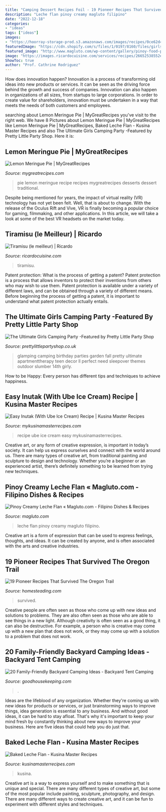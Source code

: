 ```yaml
---
title: "Camping Dessert Recipes Foil - 19 Pioneer Recipes That Survived The Oregon Trail"
description: "Leche flan pinoy creamy magluto filipino"
date: "2022-12-18"
categories:
- "ideas"
tags: ["ideas"]
images:
- "https://hoorray-storage-prod.s3.amazonaws.com/images/recipes/0ce62d40-6080-11e5-8adc-b19ddf7fe5c1-large"
featuredImage: "https://cdn.shopify.com/s/files/1/0197/8160/files/girls-glamping-party_1024x1024.jpg?9097"
featured_image: "http://www.magluto.com/wp-content/gallery/pinoy-food-photo/pinoy-creamy-leche-flan14.jpg"
image: "https://images.ricardocuisine.com/services/recipes/26652538552e949f7d957a.jpg"
ShowToc: true
author: "Prof. Cathrine Rodriguez"
---
```



How does innovation happen?
Innovation is a process of transforming old ideas into new products or services. It can be seen as the driving force behind the growth and success of companies. Innovation can also happen in organizations of all sizes, from startups to large corporations. In order to create value for shareholders, innovation must be undertaken in a way that meets the needs of both customers and employees.

	

		
searching about Lemon Meringue Pie | MyGreatRecipes you've visit to the right web. We have 8 Pictures about Lemon Meringue Pie | MyGreatRecipes like Lemon Meringue Pie | MyGreatRecipes, Baked Leche Flan - Kusina Master Recipes and also The Ultimate Girls Camping Party -Featured by Pretty Little Party Shop. Here it is:
		
    
## Lemon Meringue Pie | MyGreatRecipes

<img loading=lazy src="https://hoorray-storage-prod.s3.amazonaws.com/images/recipes/0ce62d40-6080-11e5-8adc-b19ddf7fe5c1-large" onerror="this.onerror=null;this.src='https://tse4.mm.bing.net/th?id=OIP.-gY_bmF83TiCaP-PBggrFwDsEI&amp;pid=15.1';" alt="Lemon Meringue Pie | MyGreatRecipes">

_Source: mygreatrecipes.com_

>pie lemon meringue recipe recipes mygreatrecipes desserts dessert traditional. 

	

Despite being mentioned for years, the impact of virtual reality (VR) technology has not yet been felt. Well, that is about to change. With the release of the Oculus Rift and Vive, VR is finally becoming a popular choice for gaming, filmmaking, and other applications. In this article, we will take a look at some of the best VR headsets on the market today.

    
## Tiramisu (le Meilleur) | Ricardo

<img loading=lazy src="https://images.ricardocuisine.com/services/recipes/26652538552e949f7d957a.jpg" onerror="this.onerror=null;this.src='https://tse4.mm.bing.net/th?id=OIP.BH-YUmQY77AUbDTfMiYKWQHaJ_&amp;pid=15.1';" alt="Tiramisu (le meilleur) | Ricardo">

_Source: ricardocuisine.com_

>tiramisu. 

	

Patent protection: What is the process of getting a patent?
Patent protection is a process that allows inventors to protect their inventions from others who may wish to use them. Patent protection is available under a variety of different laws, and can be obtained through a variety of different means. Before beginning the process of getting a patent, it is important to understand what patent protection actually entails.

    
## The Ultimate Girls Camping Party -Featured By Pretty Little Party Shop

<img loading=lazy src="https://cdn.shopify.com/s/files/1/0197/8160/files/girls-glamping-party_1024x1024.jpg?9097" onerror="this.onerror=null;this.src='https://tse3.mm.bing.net/th?id=OIP.rf2ZfwdcxwZj8f0TmWU2lQHaKu&amp;pid=15.1';" alt="The Ultimate Girls Camping Party -Featured by Pretty Little Party Shop">

_Source: prettylittlepartyshop.co.uk_

>glamping camping birthday parties garden fall pretty ultimate apartmenttherapy teen decor ll perfect need sleepover themes outdoor slumber 14th girly. 

	

How to be Happy: Every person has different tips and techniques to achieve happiness.
 

    
## Easy Inutak (With Ube Ice Cream) Recipe | Kusina Master Recipes

<img loading=lazy src="https://www.mykusinamasterrecipes.com/wp-content/uploads/2016/06/Inutak.jpg" onerror="this.onerror=null;this.src='https://tse1.mm.bing.net/th?id=OIP.taOFL_cu8MAB2PBCJ_xAzAHaFS&amp;pid=15.1';" alt="Easy Inutak (With Ube Ice Cream) Recipe | Kusina Master Recipes">

_Source: mykusinamasterrecipes.com_

>recipe ube ice cream easy mykusinamasterrecipes. 

	

Creative art, or any form of creative expression, is important in today’s society. It can help us express ourselves and connect with the world around us. There are many types of creative art, from traditional painting and sculpture to design and technology. Whether you’re a beginner or an experienced artist, there’s definitely something to be learned from trying new techniques.

    
## Pinoy Creamy Leche Flan « Magluto.com - Filipino Dishes &amp; Recipes

<img loading=lazy src="http://www.magluto.com/wp-content/gallery/pinoy-food-photo/pinoy-creamy-leche-flan14.jpg" onerror="this.onerror=null;this.src='https://tse1.mm.bing.net/th?id=OIP.3TaaL0uohe_TvMhQ6ODVtgHaFj&amp;pid=15.1';" alt="Pinoy Creamy Leche Flan « Magluto.com - Filipino Dishes &amp; Recipes">

_Source: magluto.com_

>leche flan pinoy creamy magluto filipino. 

	

Creative art is a form of expression that can be used to express feelings, thoughts, and ideas. It can be created by anyone, and is often associated with the arts and creative industries.

    
## 19 Pioneer Recipes That Survived The Oregon Trail

<img loading=lazy src="https://46yxb83hlyy77jig73dh02ok-wpengine.netdna-ssl.com/wp-content/uploads/2016/04/fresh-bread-food-Pioneer-Recipes-pb-FEATURE.jpg" onerror="this.onerror=null;this.src='https://tse1.mm.bing.net/th?id=OIP.h6lGtHYZdFyMY8dwsSdTsgHaEJ&amp;pid=15.1';" alt="19 Pioneer Recipes That Survived The Oregon Trail">

_Source: homesteading.com_

>survived. 

	

Creative people are often seen as those who come up with new ideas and solutions to problems. They are also often seen as those who are able to see things in a new light. Although creativity is often seen as a good thing, it can also be destructive. For example, a person who is creative may come up with a new plan that does not work, or they may come up with a solution to a problem that does not work.

    
## 20 Family-Friendly Backyard Camping Ideas - Backyard Tent Camping

<img loading=lazy src="https://hips.hearstapps.com/hmg-prod.s3.amazonaws.com/images/gettyimages-584038579-1590164360.jpg?crop=1.00xw:0.754xh;0,0.113xh&amp;resize=1200:*" onerror="this.onerror=null;this.src='https://tse3.mm.bing.net/th?id=OIP.Y-y4AiW9vUfXe2m7dPiQtAHaDt&amp;pid=15.1';" alt="20 Family-Friendly Backyard Camping Ideas - Backyard Tent Camping">

_Source: goodhousekeeping.com_

>. 

	

Ideas are the lifeblood of any organization. Whether they're coming up with new ideas for products or services, or just brainstorming ways to improve things, idea generation is essential to any business. And without good ideas, it can be hard to stay afloat. That's why it's important to keep your mind fresh by constantly thinking about new ways to improve your business. Here are five ideas that could help you do just that.

    
## Baked Leche Flan - Kusina Master Recipes

<img loading=lazy src="https://i1.wp.com/www.kusinamasterrecipes.com/wp-content/uploads/2014/11/Baked-Leche-Flan.jpg?fit=1600%2C1063&amp;ssl=1" onerror="this.onerror=null;this.src='https://tse1.mm.bing.net/th?id=OIP.cCuroVnFBCruQdZzUtzQqwHaE6&amp;pid=15.1';" alt="Baked Leche Flan - Kusina Master Recipes">

_Source: kusinamasterrecipes.com_

>kusina. 

	

Creative art is a way to express yourself and to make something that is unique and special. There are many different types of creative art, but some of the most popular include painting, sculpture, photography, and design. There are many different ways to create creative art, and it can be fun to experiment with different styles and techniques.

